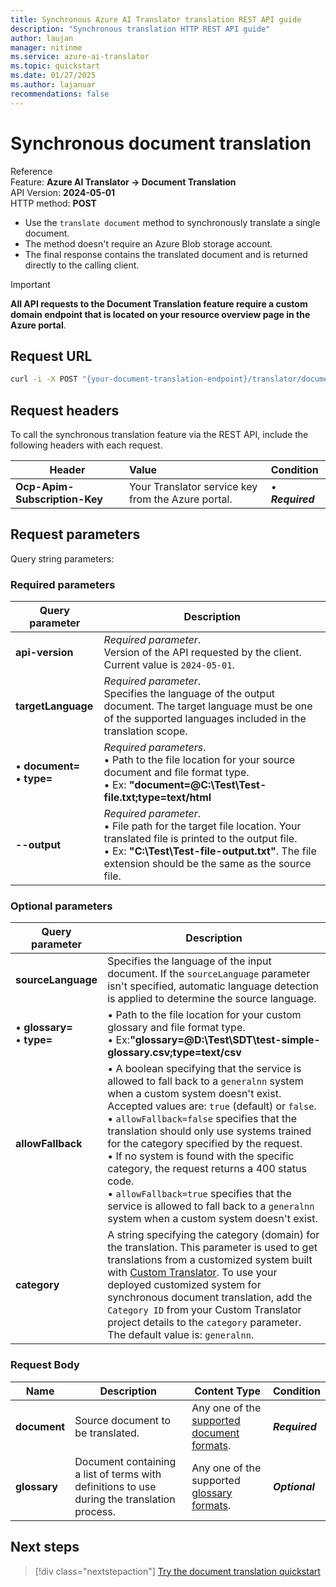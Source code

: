 ```yaml
---
title: Synchronous Azure AI Translator translation REST API guide
description: "Synchronous translation HTTP REST API guide"
author: laujan
manager: nitinme
ms.service: azure-ai-translator
ms.topic: quickstart
ms.date: 01/27/2025
ms.author: lajanuar
recommendations: false
---
```


<!-- markdownlint-disable MD033 -->
<!-- markdownlint-disable MD001 -->
<!-- markdownlint-disable MD024 -->
<!-- markdownlint-disable MD036 -->
<!-- markdownlint-disable MD049 -->

# Synchronous document translation

Reference</br>
Feature: **Azure AI Translator → Document Translation**</br>
API Version: **2024-05-01**</br>
HTTP method: **POST**

* Use the `translate document` method to synchronously translate a single document.
* The method doesn't require an Azure Blob storage account.
* The final response contains the translated document and is returned directly to the calling client.

> [!IMPORTANT]
>
> **All API requests to the Document Translation feature require a custom domain endpoint that is located on your resource overview page in the Azure portal**.

## Request URL

```bash
curl -i -X POST "{your-document-translation-endpoint}/translator/document:translate?sourceLanguage=en&targetLanguage=hi&api-version={date}" -H "Ocp-Apim-Subscription-Key:{your-key}"  -F "document={path-to-your-document-with-file-extension};type={ContentType}/{file-extension}" -F "glossary={path-to-your-glossary-with-file-extension};type={ContentType}/{file-extension}" -o "{path-to-output-file}"

```

## Request headers

To call the synchronous translation feature via the REST API, include the following headers with each request.

|Header|Value| Condition  |
|---|:--- |:---|
|**Ocp-Apim-Subscription-Key** |Your Translator service key from the Azure portal.|&bullet; ***Required***|

## Request parameters

Query string parameters:

### Required parameters

|Query parameter | Description |
| --- | --- |
|**api-version** | _Required parameter_.<br>Version of the API requested by the client. Current value is `2024-05-01`. |
|**targetLanguage**|_Required parameter_.<br>Specifies the language of the output document. The target language must be one of the supported languages included in the translation scope.|
|&bull; **document=**<br> &bull; **type=**|_Required parameters_.<br>&bull; Path to the file location for your source document and file format type.</br> &bull; Ex: **"document=@C:\Test\Test-file.txt;type=text/html**|
|**--output**|_Required parameter_.<br> &bull; File path for the target file location. Your translated file is printed to the output file.</br> &bull; Ex: **"C:\Test\Test-file-output.txt"**. The file extension should be the same as the source file.|

### Optional parameters

|Query parameter | Description |
| --- | --- |
|**sourceLanguage**|Specifies the language of the input document. If the `sourceLanguage` parameter isn't specified, automatic language detection is applied to determine the source language.|
|&bull; **glossary=**<br> &bull; **type=**|&bull; Path to the file location for your custom glossary and file format type.</br> &bull; Ex:**"glossary=@D:\Test\SDT\test-simple-glossary.csv;type=text/csv**|
|**allowFallback**|&bull; A boolean specifying that the service is allowed to fall back to a `generalnn` system when a custom system doesn't exist. Accepted values are: `true` (default) or `false`. <br>&bull; `allowFallback=false` specifies that the translation should only use systems trained for the category specified  by the request.<br>&bull; If no system is found with the specific category, the request returns a 400 status code. <br>&bull; `allowFallback=true` specifies that the service is allowed to fall back to a `generalnn` system when a custom system doesn't exist.|
|**category**|A string specifying the category (domain) for the translation. This parameter is used to get translations from a customized system built with [Custom Translator](../../custom-translator/how-to/translate-with-custom-model.md#how-to-translate). To use your deployed customized system for synchronous document translation, add the `Category ID` from your Custom Translator project details to the `category` parameter. The default value is: `generalnn`.|

### Request Body

|Name |Description|Content Type|Condition|
|---|---|---|---|
|**document**| Source document to be translated.|Any one of the [supported document formats](../overview.md#synchronous-supported-document-formats).|***Required***|
|**glossary**|Document containing a list of terms with definitions to use during the translation process.|Any one of the supported [glossary formats](get-supported-glossary-formats.md).|***Optional***|

## Next steps

> [!div class="nextstepaction"]
> [Try the document translation quickstart](../quickstarts/client-library-sdks.md "Learn more about batch translation for multiple files.")
